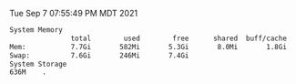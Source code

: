 Tue Sep  7 07:55:49 PM MDT 2021
```bash
System Memory
               total        used        free      shared  buff/cache   available
Mem:           7.7Gi       582Mi       5.3Gi       8.0Mi       1.8Gi       6.8Gi
Swap:          7.6Gi       246Mi       7.4Gi
System Storage
636M	.
```
```bash
